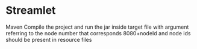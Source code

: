 # Streamlet

Maven Compile the project and run the jar inside target file with argument referring to the node number that corresponds 8080+nodeId and node ids should be present in resource files
